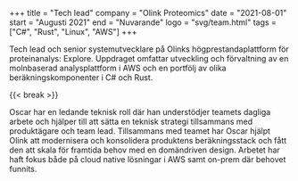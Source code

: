 +++
title = "Tech lead"
company = "Olink Proteomics"
date = "2021-08-01"
start = "Augusti 2021"
end = "Nuvarande"
logo = "svg/team.html"
tags = ["C#", "Rust", "Linux", "AWS"]
+++

Tech lead och senior systemutvecklare på Olinks högprestandaplattform för proteinanalys: Explore. Uppdraget omfattar utveckling och förvaltning av en molnbaserad analysplattform i AWS och en portfölj av olika beräkningskomponenter i C# och Rust.

{{< break >}}

Oscar har en ledande teknisk roll där han understödjer teamets dagliga arbete och hjälper till att sätta en teknisk strategi tillsammans med produktägare och team lead. Tillsammans med teamet har Oscar hjälpt Olink att modernisera och konsolidera produktens beräkningsstack och fått den att skala för framtida behov med en domändriven design. Arbetet har haft fokus både på cloud native lösningar i AWS samt on-prem där behovet funnits.
